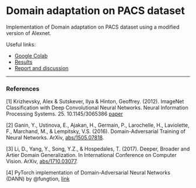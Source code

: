 # Domain adaptation on PACS dataset
Implementation of Domain adaptation on PACS dataset using a modified version of Alexnet.

Useful links: 
- [Google Colab](https://colab.research.google.com/drive/1d05ErjIoe4qO3AH9x9qO6YIi_XcV1paT?usp=sharing)
- [Results](https://docs.google.com/spreadsheets/d/1uLhNkXpfvKClKMzDB2up0mOgv7D9yjEpBaQuIOw4xbw)
- [Report and discussion](/report.pdf)


--- 

### References

[1] Krizhevsky, Alex & Sutskever, Ilya & Hinton, Geoffrey. (2012). ImageNet Classification with Deep Convolutional Neural Networks. Neural Information Processing Systems. 25. 10.1145/3065386 [paper](https://papers.nips.cc/paper/4824-imagenet-classification-with-deep-convolutional-neural-networks.pdf)

[2] Ganin, Y., Ustinova, E., Ajakan, H., Germain, P., Larochelle, H., Laviolette, F., Marchand, M., & Lempitsky, V.S. (2016). Domain-Adversarial Training of Neural Networks. ArXiv, [abs/1505.07818](https://arxiv.org/abs/1505.07818).

[3] Li, D., Yang, Y., Song, Y.Z., & Hospedales, T. (2017). Deeper, Broader and Artier Domain Generalization. In International Conference on Computer Vision. ArXiv, [abs/1710.03077](https://arxiv.org/abs/1710.03077).

[4] PyTorch implementation of Domain-Adversarial Neural Networks (DANN) by @fungtion, [link](https://github.com/fungtion/DANN)
